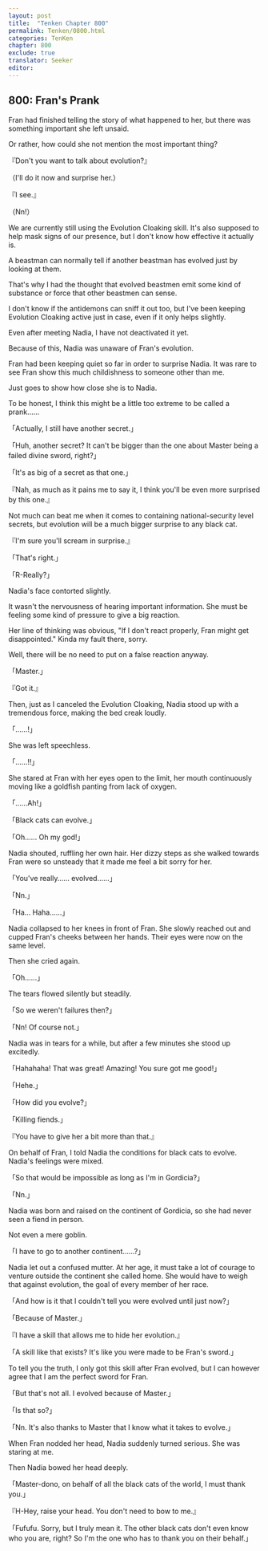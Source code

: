 ```yaml
---
layout: post
title:  "Tenken Chapter 800"
permalink: Tenken/0800.html
categories: TenKen
chapter: 800
exclude: true
translator: Seeker
editor: 
---
```

<h2 id="ch800">800: Fran's Prank</h2>

<p>Fran had finished telling the story of what happened to her, but there was something important she left unsaid.</p>

<p>Or rather, how could she not mention the most important thing?</p>

<p>『Don't you want to talk about evolution?』</p>
<p>（I'll do it now and surprise her.）</p>
<p>『I see.』</p>
<p>（Nn!）</p>

<p>We are currently still using the Evolution Cloaking skill. It's also supposed to help mask signs of our presence, but I don't know how effective it actually is.</p>

<p>A beastman can normally tell if another beastman has evolved just by looking at them.</p>

<p>That's why I had the thought that evolved beastmen emit some kind of substance or force that other beastmen can sense.</p>

<p>I don't know if the antidemons can sniff it out too, but I've been keeping Evolution Cloaking active just in case, even if it only helps slightly.</p>

<p>Even after meeting Nadia, I have not deactivated it yet.</p>

<p>Because of this, Nadia was unaware of Fran's evolution.</p>

<p>Fran had been keeping quiet so far in order to surprise Nadia. It was rare to see Fran show this much childishness to someone other than me.</p>

<p>Just goes to show how close she is to Nadia.</p>

<p>To be honest, I think this might be a little too extreme to be called a prank……</p>

<p>「Actually, I still have another secret.」</p>
<p>「Huh, another secret? It can't be bigger than the one about Master being a failed divine sword, right?」</p>
<p>「It's as big of a secret as that one.」</p>
<p>『Nah, as much as it pains me to say it, I think you'll be even more surprised by this one.』</p>

<p>Not much can beat me when it comes to containing national-security level secrets, but evolution will be a much bigger surprise to any black cat.</p>

<p>『I'm sure you'll scream in surprise.』</p>
<p>「That's right.」</p>
<p>「R-Really?」</p>

<p>Nadia's face contorted slightly.</p>

<p>It wasn't the nervousness of hearing important information. She must be feeling some kind of pressure to give a big reaction.</p>

<p>Her line of thinking was obvious, "If I don't react properly, Fran might get disappointed." Kinda my fault there, sorry.</p>

<p>Well, there will be no need to put on a false reaction anyway.</p>

<p>「Master.」</p>
<p>『Got it.』</p>

<p>Then, just as I canceled the Evolution Cloaking, Nadia stood up with a tremendous force, making the bed creak loudly.</p>

<p>「……!」</p>

<p>She was left speechless.</p>

<p>「……!!」</p>

<p>She stared at Fran with her eyes open to the limit, her mouth continuously moving like a goldfish panting from lack of oxygen.</p>

<p>「……Ah!」</p>
<p>「Black cats can evolve.」</p>
<p>「Oh…… Oh my god!」</p>

<p>Nadia shouted, ruffling her own hair. Her dizzy steps as she walked towards Fran were so unsteady that it made me feel a bit sorry for her.</p>

<p>「You've really…… evolved……」</p>
<p>「Nn.」</p>
<p>「Ha… Haha……」</p>

<p>Nadia collapsed to her knees in front of Fran. She slowly reached out and cupped Fran's cheeks between her hands. Their eyes were now on the same level.</p>

<p>Then she cried again.</p>

<p>「Oh……」</p>

<p>The tears flowed silently but steadily.</p>

<p>「So we weren't failures then?」</p>
<p>「Nn! Of course not.」</p>

<p>Nadia was in tears for a while, but after a few minutes she stood up excitedly.</p>

<p>「Hahahaha! That was great! Amazing! You sure got me good!」</p>
<p>「Hehe.」</p>
<p>「How did you evolve?」</p>
<p>「Killing fiends.」</p>
<p>『You have to give her a bit more than that.』</p>

<p>On behalf of Fran, I told Nadia the conditions for black cats to evolve. Nadia's feelings were mixed.</p>

<p>「So that would be impossible as long as I'm in Gordicia?」</p>
<p>「Nn.」</p>

<p>Nadia was born and raised on the continent of Gordicia, so she had never seen a fiend in person.</p>

<p>Not even a mere goblin.</p>

<p>「I have to go to another continent……?」</p>

<p>Nadia let out a confused mutter. At her age, it must take a lot of courage to venture outside the continent she called home. She would have to weigh that against evolution, the goal of every member of her race.</p>

<p>「And how is it that I couldn't tell you were evolved until just now?」</p>
<p>「Because of Master.」</p>
<p>『I have a skill that allows me to hide her evolution.』</p>
<p>「A skill like that exists? It's like you were made to be Fran's sword.」</p>

<p>To tell you the truth, I only got this skill after Fran evolved, but I can however agree that I am the perfect sword for Fran.</p>

<p>「But that's not all. I evolved because of Master.」</p>
<p>「Is that so?」</p>
<p>「Nn. It's also thanks to Master that I know what it takes to evolve.」</p>

<p>When Fran nodded her head, Nadia suddenly turned serious. She was staring at me.</p>

<p>Then Nadia bowed her head deeply.</p>

<p>「Master-dono, on behalf of all the black cats of the world, I must thank you.」</p>
<p>『H-Hey, raise your head. You don't need to bow to me.』</p>
<p>「Fufufu. Sorry, but I truly mean it. The other black cats don't even know who you are, right? So I'm the one who has to thank you on their behalf.」</p>



